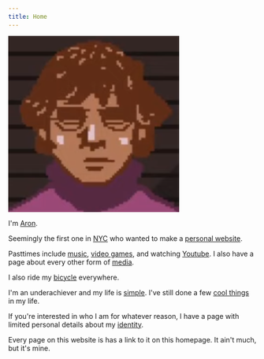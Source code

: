 ```yaml
---
title: Home
---
```

<meta name="robots" content="noindex, nofollow, noarchive">

<p>
<img id="avatar" style="vertical-align: middle" src="/images/avatar.png"/>
</p>

I'm [Aron](/name).

Seemingly the first one in [NYC](/nyc) who wanted to make a [personal website](/website).

Pasttimes include [music](/music), [video games](/games), and watching [Youtube](/youtube). I also have a page about every other form of [media](/media).

I also ride my [bicycle](/bicycling) everywhere.

I'm an underachiever and my life is [simple](/minimalism). I've still done a few [cool things](/accomplishments) in my life.

If you're interested in who I am for whatever reason, I have a page with limited personal details about my [identity](/identity).

Every page on this website is has a link to it on this homepage. It ain't much, but it's mine.